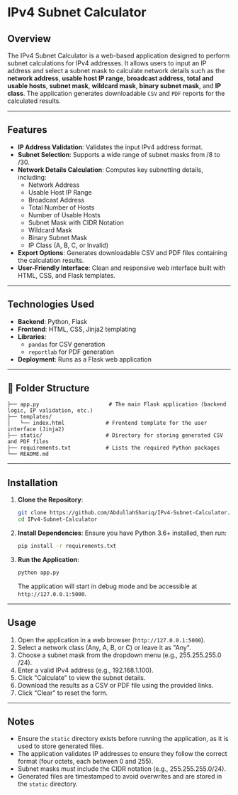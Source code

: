 

# IPv4 Subnet Calculator

## Overview
The IPv4 Subnet Calculator is a web-based application designed to perform subnet calculations for IPv4 addresses. It allows users to input an IP address and select a subnet mask to calculate network details such as the **network address**, **usable host IP range**, **broadcast address**, **total and usable hosts**, **subnet mask**, **wildcard mask**, **binary subnet mask**, and **IP class**. The application generates downloadable `CSV` and `PDF` reports for the calculated results.

---

## Features
- **IP Address Validation**: Validates the input IPv4 address format.
- **Subnet Selection**: Supports a wide range of subnet masks from /8 to /30.
- **Network Details Calculation**: Computes key subnetting details, including:
  - Network Address
  - Usable Host IP Range
  - Broadcast Address
  - Total Number of Hosts
  - Number of Usable Hosts
  - Subnet Mask with CIDR Notation
  - Wildcard Mask
  - Binary Subnet Mask
  - IP Class (A, B, C, or Invalid)
- **Export Options**: Generates downloadable CSV and PDF files containing the calculation results.
- **User-Friendly Interface**: Clean and responsive web interface built with HTML, CSS, and Flask templates.

---

## Technologies Used
- **Backend**: Python, Flask
- **Frontend**: HTML, CSS, Jinja2 templating
- **Libraries**:
  - `pandas` for CSV generation
  - `reportlab` for PDF generation
- **Deployment**: Runs as a Flask web application

---

## 📁 Folder Structure
```
├── app.py                      # The main Flask application (backend logic, IP validation, etc.)
├── templates/
│   └── index.html             # Frontend template for the user interface (Jinja2)
├── static/                    # Directory for storing generated CSV and PDF files
├── requirements.txt           # Lists the required Python packages
└── README.md
```

---

## Installation
1. **Clone the Repository**:
   ```bash
   git clone https://github.com/AbdullahShariq/IPv4-Subnet-Calculator.git
   cd IPv4-Subnet-Calculator
   ```
   
2. **Install Dependencies**:
   Ensure you have Python 3.6+ installed, then run:
   ```bash
   pip install -r requirements.txt
   ```
   
3. **Run the Application**:
   ```bash
   python app.py
   ```
   The application will start in debug mode and be accessible at `http://127.0.0.1:5000`.

---

## Usage
1. Open the application in a web browser (`http://127.0.0.1:5000`).
2. Select a network class (Any, A, B, or C) or leave it as "Any".
3. Choose a subnet mask from the dropdown menu (e.g., 255.255.255.0 /24).
4. Enter a valid IPv4 address (e.g., 192.168.1.100).
5. Click "Calculate" to view the subnet details.
6. Download the results as a CSV or PDF file using the provided links.
7. Click "Clear" to reset the form.

---


## Notes
- Ensure the `static` directory exists before running the application, as it is used to store generated files.
- The application validates IP addresses to ensure they follow the correct format (four octets, each between 0 and 255).
- Subnet masks must include the CIDR notation (e.g., 255.255.255.0/24).
- Generated files are timestamped to avoid overwrites and are stored in the `static` directory.

